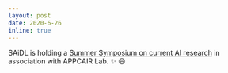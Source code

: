 ```yaml
---
layout: post
date: 2020-6-26
inline: true
---
```


SAiDL is holding a <a href="https://bp-gc.in/symposium_2020" target="_blank" >Summer Symposium on current AI research</a> in association with APPCAIR Lab. :sparkles: :smile:
